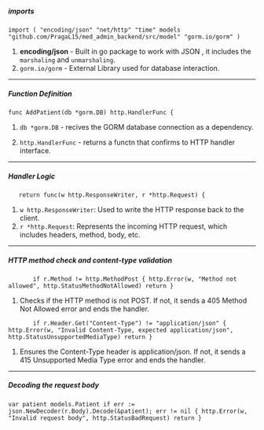 ##### imports 
`import (
    "encoding/json"
    "net/http"
    "time"
    models "github.com/PragaL15/med_admin_backend/src/model"
    "gorm.io/gorm"
)`
1. **encoding/json** - Built in go package to work with JSON , it includes the `marshaling` and `unmarshaling`.
2. `gorm.io/gorm` - External Library used for database interaction.
---
##### Function Definition 

`func AddPatient(db *gorm.DB) http.HandlerFunc {
`
1. `db *gorm.DB` - recives the GORM database connection as a dependency.

2. `http.HandlerFunc` - returns a functn that confirms to HTTP handler interface.

---
##### Handler Logic
`    return func(w http.ResponseWriter, r *http.Request) {
`
1. `w http.ResponseWriter`: Used to write the HTTP response back to the client.
2. `r *http.Request`: Represents the incoming HTTP request, which includes headers, method, body, etc.
---
##### HTTP method check and content-type validation 

`        if r.Method != http.MethodPost {
            http.Error(w, "Method not allowed", http.StatusMethodNotAllowed)
            return
        }
`
1. Checks if the HTTP method is not POST. If not, it sends a 405 Method Not Allowed error and ends the handler.

`        if r.Header.Get("Content-Type") != "application/json" {
            http.Error(w, "Invalid Content-Type, expected application/json", http.StatusUnsupportedMediaType)
            return
        }
`
1. Ensures the Content-Type header is application/json. If not, it sends a 415 Unsupported Media Type error and ends the handler.
---
##### Decoding the request body

`var patient models.Patient
if err := json.NewDecoder(r.Body).Decode(&patient); err != nil {
    http.Error(w, "Invalid request body", http.StatusBadRequest)
    return
}
`
